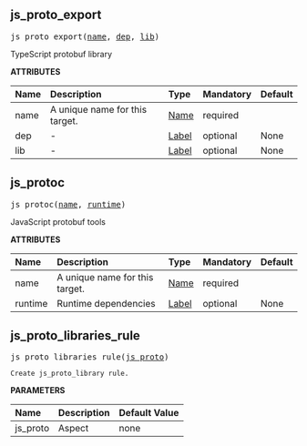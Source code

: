 <!-- Generated with Stardoc: http://skydoc.bazel.build -->

<a id="#js_proto_export"></a>

## js_proto_export

<pre>
js_proto_export(<a href="#js_proto_export-name">name</a>, <a href="#js_proto_export-dep">dep</a>, <a href="#js_proto_export-lib">lib</a>)
</pre>

TypeScript protobuf library

**ATTRIBUTES**

| Name                                  | Description                    | Type                                                               | Mandatory | Default |
| :------------------------------------ | :----------------------------- | :----------------------------------------------------------------- | :-------- | :------ |
| <a id="js_proto_export-name"></a>name | A unique name for this target. | <a href="https://bazel.build/docs/build-ref.html#name">Name</a>    | required  |         |
| <a id="js_proto_export-dep"></a>dep   | -                              | <a href="https://bazel.build/docs/build-ref.html#labels">Label</a> | optional  | None    |
| <a id="js_proto_export-lib"></a>lib   | -                              | <a href="https://bazel.build/docs/build-ref.html#labels">Label</a> | optional  | None    |

<a id="#js_protoc"></a>

## js_protoc

<pre>
js_protoc(<a href="#js_protoc-name">name</a>, <a href="#js_protoc-runtime">runtime</a>)
</pre>

JavaScript protobuf tools

**ATTRIBUTES**

| Name                                  | Description                    | Type                                                               | Mandatory | Default |
| :------------------------------------ | :----------------------------- | :----------------------------------------------------------------- | :-------- | :------ |
| <a id="js_protoc-name"></a>name       | A unique name for this target. | <a href="https://bazel.build/docs/build-ref.html#name">Name</a>    | required  |         |
| <a id="js_protoc-runtime"></a>runtime | Runtime dependencies           | <a href="https://bazel.build/docs/build-ref.html#labels">Label</a> | optional  | None    |

<a id="#js_proto_libraries_rule"></a>

## js_proto_libraries_rule

<pre>
js_proto_libraries_rule(<a href="#js_proto_libraries_rule-js_proto">js_proto</a>)
</pre>

    Create js_proto_library rule.

**PARAMETERS**

| Name                                                  | Description | Default Value |
| :---------------------------------------------------- | :---------- | :------------ |
| <a id="js_proto_libraries_rule-js_proto"></a>js_proto | Aspect      | none          |
